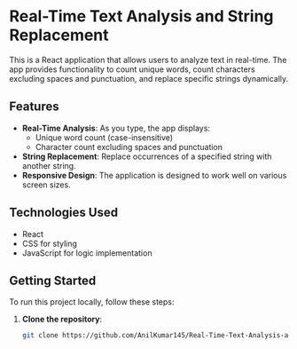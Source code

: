 # Real-Time Text Analysis and String Replacement

This is a React application that allows users to analyze text in real-time. The app provides functionality to count unique words, count characters excluding spaces and punctuation, and replace specific strings dynamically.

## Features

- **Real-Time Analysis**: As you type, the app displays:
  - Unique word count (case-insensitive)
  - Character count excluding spaces and punctuation
- **String Replacement**: Replace occurrences of a specified string with another string.
- **Responsive Design**: The application is designed to work well on various screen sizes.

## Technologies Used

- React
- CSS for styling
- JavaScript for logic implementation

## Getting Started

To run this project locally, follow these steps:

1. **Clone the repository**:

   ```bash
   git clone https://github.com/AnilKumar145/Real-Time-Text-Analysis-and-String-Replacement.git
